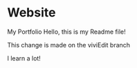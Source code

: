# Website
My Portfolio
Hello, this is my Readme file!

This change is made on the viviEdit branch

I learn a lot!
